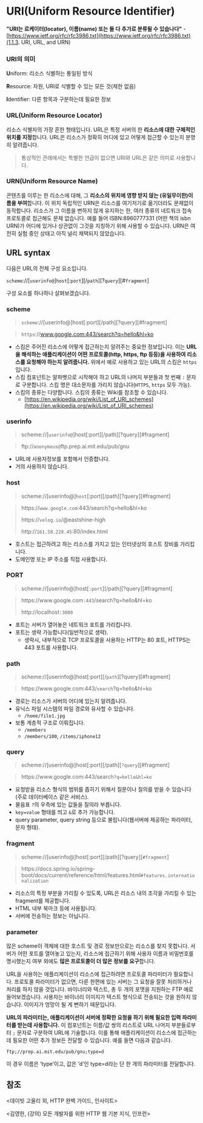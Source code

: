 # URI(Uniform Resource Identifier)

**"URI는 로케이터(locator), 이름(name) 또는 둘 다 추가로 분류될 수 있숩나다"** - [https://www.ietf.org/rfc/rfc3986.txt](https://www.ietf.org/rfc/rfc3986.txt)(1.1.3. URI, URL, and URN)

### URI의 의미

**U**niform: 리소스 식별하는 통일된 방식

**R**esource: 자원, URI로 식별할 수 있는 모든 것(제한 없음)

**I**dentifier: 다른 항목과 구분하는데 필요한 정보

### URL(Uniform Resource Locator)

리소스 식별자의 가장 흔한 형태입니다. URL은 특정 서버의 한 **리소스에 대한 구체적인 위치를 지정**합니다. URL은 리소스가 정확히 어디에 있고 어떻게 접근할 수 있는지 분명히 알려줍니다.

> 통상적인 관례에서는 특별한 언급이 없으면 URI와 URL은 같은 의미로 사용합니다.
> 

### URN(Uniform Resource Name)

콘텐츠를 이루는 한 리소스에 대해, 그 **리소스의 위치에 영향 받지 않는 (유일무이한)이름을 부여**합니다. 이 위치 독립적인 URN은 리소스를 여기저기로 옮기더라도 문제없이 동작합니다. 리소스가 그 이름을 변하지 않게 유지하는 한, 여러 종류의 네트워크 접속 프로토콜로 접근해도 문제 없습니다. 예를 들어 ISBN:8960777331 (어떤 책의 isbn URN)가 어디에 있거나 상관없이 그것을 지칭하기 위해 사용할 수 있습니다. URN은 여전히 실험 중인 상태고 아직 널리 채택되지 않았습니다.

## URL syntax

다음은 URL의 전체 구성 요소입니다.

`scheme`://[`userinfo@`]`host`[:`port`][/`path`][?`query`][#`fragment`]

구성 요소를 하나하나 살펴보겠습니다.

### scheme

> `scheme`://[userinfo@]host[:port][/path][?query][#fragment]
> 

> `https`://www.google.com:443/search?q=hello&hl=ko
> 

- 스킴은 주어진 리소스에 어떻게 접근하는지 알려주는 중요한 정보입니다. 이는 **URL을 해석하는 애플리케이션이 어떤 프로토콜(http, https, ftp 등등)을 사용하여 리소스를 요청해야 하는지 알려줍니다.** 위에서 예로 사용하고 있는 URL의 스킴은 `https`입니다.
- 스킴 컴포넌트는 알파벳으로 시작해야 하고 URL의 나머지 부분들과 첫 번째 `:` 문자로 구분합니다. 스킴 명은 대소문자를 가리지 않습니다(`HTTPS`, `https` 모두 가능).
- 스킴의 종류는 다양합니다. 스킴의 종류는 Wiki를 참조할 수 있습니다.
    - [https://en.wikipedia.org/wiki/List_of_URI_schemes](https://en.wikipedia.org/wiki/List_of_URI_schemes)

### userinfo

> scheme://[`userinfo@`]host[:port][/path][?query][#fragment]

> ftp://`anonymous@`ftp.prep.ai.mit.edu/pub/gnu
> 

- URL에 사용자정보를 포함해서 인증합니다.
- 거의 사용하지 않습니다.

### host

> scheme://[userinfo@]`host`[:port][/path][?query][#fragment]
> 

> https://`www.google.com`:443/search?q=hello&hl=ko
> 
> https://`velog.io`/@eastshine-high
> 
> http://`161.58.228.45`:80/index.html
> 

- 호스트는 접근하려고 하는 리소스를 가지고 있는 인터넷상의 호스트 장비를 가리킵니다.
- 도메인명 또는 IP 주소를 직접 사용합니다.

### PORT

> scheme://[userinfo@]host[`:port`][/path][?query][#fragment]
> 

> https://<rm-link>www.<rm-link>google.com`:443`/search?q=hello&hl=ko
> 
> http://<rm-link>localhost`:3000`
> 

- 포트는 서버가 열어놓은 네트워크 포트를 가리킵니다.
- 포트는 생략 가능합니다(일반적으로 생략).
    - 생략시, 내부적으로 TCP 프로토콜을 사용하는 HTTP는 80 포트, HTTPS는 443 포트를 사용합니다.

### path

> scheme://[userinfo@]host[:port][/`path`][?query][#fragment]
> 

> https://<rm-link>www.<rm-link>google.com:443/`search`?q=hello&hl=ko
> 

- 경로는 리소스가 서버의 어디에 있는지 알려줍니다.
- 유닉스 파일 시스템의 파일 경로와 유사할 수 있습니다.
    - `/home/file1.jpg`
- 보통 계층적 구조로 이뤄집니다.
    - `/members`
    - `/members/100`, `/items/iphone12`

### query

> scheme://[userinfo@]host[:port][/path][`?query`][#fragment]
> 

> https://<rm-link>www.<rm-link>google.com:443/search`?q=hello&hl=ko`
> 
- 요청받을 리소스 형식의 범위를 좁히기 위해서 질문이나 질의를 받을 수 있습니다(주로 데이터베이스 같은 서비스).
- 물음표 `?`의 우측에 있는 값들을 질의라 부릅니다.
- `key=value` 형태를 띄고 `&`로 추가 가능합니다.
- query parameter, query string 등으로 불립니다(웹서버에 제공하는 파라미터, 문자 형태).

### fragment

> scheme://[userinfo@]host[:port][/path][?query][`#fragment`]
>

> https://<rm-link>docs.spring.io/spring-boot/docs/current/reference/html/features.html`#features.internationalization`
> 

- 리소스의 특정 부분을 가리킬 수 있도록, URL은 리소스 내의 조각을 가리킬 수 있는 fragment를 제공합니다.
- HTML 내부 북마크 등에 사용됩니다.
- 서버에 전송하는 정보는 아닙니다.

### parameter

많은 scheme이 객체에 대한 호스트 및 경로 정보만으로는 리소스를 찾지 못합니다. 서버가 어떤 포트를 열어놓고 있는지, 리소스에 접근하기 위해 사용자 이름과 비밀번호를 명시했는지 여부 외에도 **많은 프로토콜이 더 많은 정보를 요구**합니다.

URL을 사용하는 애플리케이션이 리소스에 접근하려면 프로토콜 파라미터가 필요합니다. 프로토콜 파라미터가 없으면, 다른 한편에 있는 서버는 그 요청을 잘못 처리하거나 처리를 하지 않을 것입니다. 바이너리와 텍스트, 총 두 개의 포맷을 지원하는 FTP 예로 들어보겠습니다. 사용자는 바이너리 이미지가 텍스트 형식으로 전송되는 것을 원하지 않습니다. 이미지가 엉망이 될 게 뻔하기 때문입니다.

**URL의 파라미터는, 애플리케이션이 서버에 정확한 요청을 하기 위해 필요한 입력 파라미터를 받는데 사용합니다.** 이 컴포넌트는 이름/값 쌍의 리스트로 URL 나머지 부분들로부터 `;` 문자로 구분하여 URL에 기술합니다. 이를 통해 애플리케이션이 리소스에 접근하는데 필요한 어떤 추가 정보든 전달할 수 있습니다. 예를 들면 다음과 같습니다.

```
ftp;//prep.ai.mit.edu/pub/gnu;type=d
```

이 경우 이름은 ‘type’이고, 값은 ‘d’인 type=d라는 단 한 개의 파라미터를 전달합니다.

## 참조

<데이빗 고울리 외, HTTP 완벽 가이드, 인사이트>

<김영한, (강의) 모든 개발자를 위한 HTTP 웹 기본 지식, 인프런>
